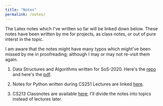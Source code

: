 ```yaml
---
title: "Notes"
permalink: /notes/
---
```


The Latex notes which I've written so far will be linked down below. These notes have been written by me for projects, as class notes, or out of pure interst in the topic.

I am aware that the notes might have many typos which might've been missed by me in proofreading; although I may or may not re-visit them again.

1) Data Structures and Algorithms written for SoS-2020. Here's the [repo](https://github.com/AkashCherukuri/Data-Structures-and-Algorithms) and here's the [pdf](https://github.com/AkashCherukuri/Data-Structures-and-Algorithms/blob/master/SoS_Report.pdf). 

2) Notes for Python written during CS251 Lectures are linked [here](https://AkashCherukuri.github.io/notes/cs251py).

3) CS213 Classnotes are available [here](https://AkashCherukuri.github.io/notes/cs213cn); I'll divide the notes into topics instead of lectures later.